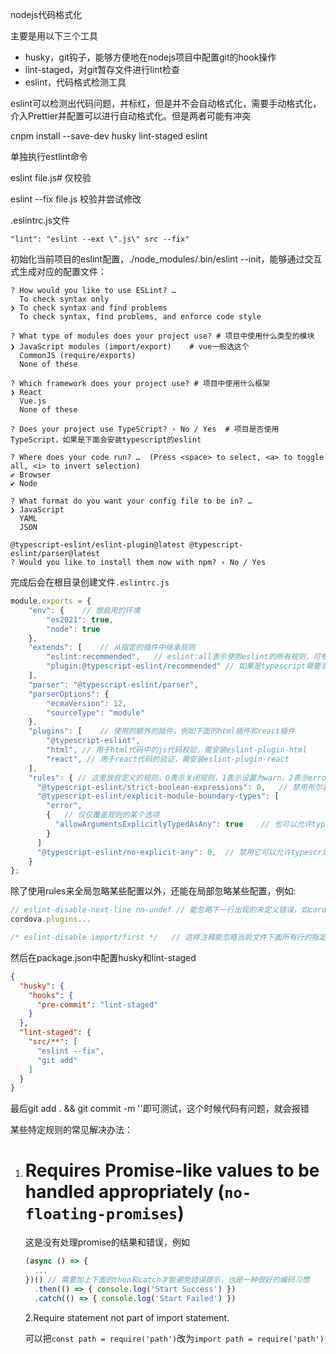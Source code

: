 nodejs代码格式化

主要是用以下三个工具

- husky，git钩子，能够方便地在nodejs项目中配置git的hook操作
- lint-staged，对git暂存文件进行lint检查
- eslint，代码格式检测工具



eslint可以检测出代码问题，并标红，但是并不会自动格式化，需要手动格式化，介入Prettier并配置可以进行自动格式化。但是两者可能有冲突



cnpm install --save-dev  husky lint-staged eslint



单独执行estlint命令

eslint file.js# 仅校验

eslint --fix file.js	校验并尝试修改

.eslintrc.js文件

```text
"lint": "eslint --ext \".js\" src --fix"
```

 

初始化当前项目的eslint配置，./node_modules/.bin/eslint --init，能够通过交互式生成对应的配置文件：

```shell
? How would you like to use ESLint? …
  To check syntax only
❯ To check syntax and find problems
  To check syntax, find problems, and enforce code style
  
? What type of modules does your project use? # 项目中使用什么类型的模块
❯ JavaScript modules (import/export)	# vue一般选这个
  CommonJS (require/exports)
  None of these
  
? Which framework does your project use? # 项目中使用什么框架
❯ React
  Vue.js
  None of these
  
? Does your project use TypeScript? › No / Yes	# 项目是否使用TypeScript，如果是下面会安装typescript的eslint

? Where does your code run? …  (Press <space> to select, <a> to toggle all, <i> to invert selection)
✔ Browser
✔ Node

? What format do you want your config file to be in? …
❯ JavaScript
  YAML
  JSON
  
@typescript-eslint/eslint-plugin@latest @typescript-eslint/parser@latest
? Would you like to install them now with npm? › No / Yes
```

完成后会在根目录创建文件`.eslintrc.js`

```javascript
module.exports = {
    "env": {	// 想启用的环境
        "es2021": true,
        "node": true
    },
    "extends": [	// 从指定的插件中继承规则
        "eslint:recommended",	// eslint:all表示使用eslint的所有规则，可参考http://eslint.cn/docs/rules/，"eslint:recommended"表示使用eslint所有规则里面打勾的规则，"standard"表示使用standard的规则(需要先npm install standard --save-dev)，参考https://standardjs.com/rules-zhcn.html#javascript-standard-style。我比较习惯standard，还有arbnb风格
        "plugin:@typescript-eslint/recommended"	// 如果是typescript需要添加这个插件
    ],
    "parser": "@typescript-eslint/parser",
    "parserOptions": {
        "ecmaVersion": 12,
        "sourceType": "module"
    },
    "plugins": [	// 使用的额外的插件，例如下面的html插件和react插件
        "@typescript-eslint",
      	"html", // 用于html代码中的js代码校验，需安装eslint-plugin-html
      	"react", // 用于react代码的验证，需安装eslint-plugin-react
    ],
    "rules": { // 这里放自定义的规则，0表示关闭规则，1表示设置为warn，2表示error
      "@typescript-eslint/strict-boolean-expressions": 0, 	// 禁用布尔表达式中的严格类型判断，本来if(value)即使value为true或者为对象时都可以，但是如果这个规则为1，那么只能为true，必须单独处理null或者空字符串等情况，特别麻烦
      "@typescript-eslint/explicit-module-boundary-types": [
        "error",
        {	// 仅仅覆盖规则的某个选项
          "allowArgumentsExplicitlyTypedAsAny": true	// 也可以允许typescript中使用any来声明函数参数
        }
      ]
      "@typescript-eslint/no-explicit-any": 0,	// 禁用它可以允许typescript中使用any来声明类型
    }
};
```

除了使用rules来全局忽略某些配置以外，还能在局部忽略某些配置，例如: 

```javascript
// eslint-disable-next-line no-undef // 能忽略下一行出现的未定义错误，如cordova
cordova.plugins...

/* eslint-disable import/first */	// 这样注释能忽略当前文件下面所有行的指定的错误，这里是忽略import/first错误
```



然后在package.json中配置husky和lint-staged

```json
{
  "husky": {
    "hooks": {
      "pre-commit": "lint-staged"
    }
  },
  "lint-staged": {
    "src/**": [
      "eslint --fix",
      "git add"
    ]
  }
}
```

 最后git add . && git commit -m ''即可测试，这个时候代码有问题，就会报错





某些特定规则的常见解决办法：

1. # Requires Promise-like values to be handled appropriately (`no-floating-promises`)

   这是没有处理promise的结果和错误，例如

   ```javascript
   (async () => {
     ...
   })() // 需要加上下面的then和catch才能避免错误提示，也是一种很好的编码习惯
     .then(() => { console.log('Start Success') })
     .catch(() => { console.log('Start Failed') })
   ```

   2.Require statement not part of import statement.
   
   可以把`const path = require('path')`改为`import path = require('path')`
